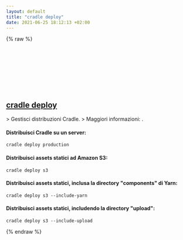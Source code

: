 ```yaml
---
layout: default
title: "cradle deploy"
date: 2021-06-25 18:12:13 +02:00
---
```

{% raw %}
<h2 id="cradle-deploy">
  <a href="/it/common/cradle-deploy.html">cradle deploy</a> <a href="#cradle-deploy"><svg class="icon">
    <use href="/assets/images/unicode_sprite.svg#link" />
  </svg></a>
</h2>
> Gestisci distribuzioni Cradle.
> Maggiori informazioni: <https://cradlephp.github.io/docs/3.B.-Reference-Command-Line-Tools.html#deploy>.

#### Distribuisci Cradle su un server:
```shell
cradle deploy production
```
#### Distribuisci assets statici ad Amazon S3:
```shell
cradle deploy s3
```
#### Distribuisci assets statici, inclusa la directory "components" di Yarn:
```shell
cradle deploy s3 --include-yarn
```
#### Distribuisci assets statici, includendo la directory "upload":
```shell
cradle deploy s3 --include-upload
```
{% endraw %}